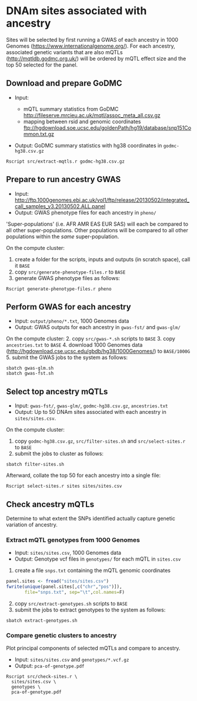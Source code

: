 # DNAm sites associated with ancestry

Sites will be selected by first running
a GWAS of each ancestry in 1000 Genomes (https://www.internationalgenome.org/).
For each ancestry, associated genetic variants that are also mQTLs (http://mqtldb.godmc.org.uk/)
will be ordered by mQTL effect size
and the top 50 selected for the panel.

## Download and prepare GoDMC

* Input:
  - mQTL summary statistics from GoDMC http://fileserve.mrcieu.ac.uk/mqtl/assoc_meta_all.csv.gz
  - mapping between rsid and genomic coordinates ftp://hgdownload.soe.ucsc.edu/goldenPath/hg19/database/snp151Common.txt.gz

* Output: GoDMC summary statistics with hg38 coordinates in `godmc-hg38.csv.gz`

```
Rscript src/extract-mqtls.r godmc-hg38.csv.gz
```

## Prepare to run ancestry GWAS

* Input: http://ftp.1000genomes.ebi.ac.uk/vol1/ftp/release/20130502/integrated_call_samples_v3.20130502.ALL.panel
* Output: GWAS phenotype files for each ancestry in `pheno/`

'Super-populations' (i.e. AFR AMR EAS EUR SAS) will each be compared
to all other super-populations.
Other populations will be compared to all other populations
within the *same* super-population.

On the compute cluster:
1. create a folder for the scripts, inputs and outputs (in scratch space),
    call it `BASE`
2. copy `src/generate-phenotype-files.r` to `BASE`
3. generate GWAS phenotype files as follows:

```
Rscript generate-phenotype-files.r pheno
```

## Perform GWAS for each ancestry

* Input: `output/pheno/*.txt`, 1000 Genomes data
* Output: GWAS outputs for each ancestry in `gwas-fst/` and `gwas-glm/` 

On the compute cluster:
2. copy `src/gwas-*.sh` scripts to `BASE`
3. copy `ancestries.txt` to `BASE`
4. download 1000 Genomes data (http://hgdownload.cse.ucsc.edu/gbdb/hg38/1000Genomes/) to `BASE/1000G`
5. submit the GWAS jobs to the system as follows:

```
sbatch gwas-glm.sh
sbatch gwas-fst.sh
```

## Select top ancestry mQTLs

* Input: `gwas-fst/`, `gwas-glm/`, `godmc-hg38.csv.gz`, `ancestries.txt`
* Output: Up to 50 DNAm sites associated with each ancestry in `sites/sites.csv`.

On the compute cluster:
1. copy `godmc-hg38.csv.gz`, `src/filter-sites.sh` and `src/select-sites.r` to `BASE`
2. submit the jobs to cluster as follows:

```
sbatch filter-sites.sh
```

Afterward, collate the top 50 for each ancestry into a single file:

```
Rscript select-sites.r sites sites/sites.csv
```

## Check ancestry mQTLs

Determine to what extent the SNPs identified actually
capture genetic variation of ancestry.

### Extract mQTL genotypes from 1000 Genomes

* Input: `sites/sites.csv`, 1000 Genomes data
* Output: Genotype vcf files in `genotypes/` for each mQTL in `sites.csv`

1. create a file `snps.txt` containing the mQTL genomic coordinates
```r
panel.sites <- fread("sites/sites.csv")
fwrite(unique(panel.sites[,c("chr","pos")]),
       file="snps.txt", sep="\t",col.names=F)
```
2. copy `src/extract-genotypes.sh` scripts to `BASE`
3. submit the jobs to extract genotypes to the system as follows:

```
sbatch extract-genotypes.sh
```

### Compare genetic clusters to ancestry

Plot principal components of selected mQTLs and compare to ancestry.

* Input: `sites/sites.csv` and `genotypes/*.vcf.gz` 
* Output: `pca-of-genotype.pdf`

```
Rscript src/check-sites.r \
  sites/sites.csv \
  genotypes \
  pca-of-genotype.pdf
```
